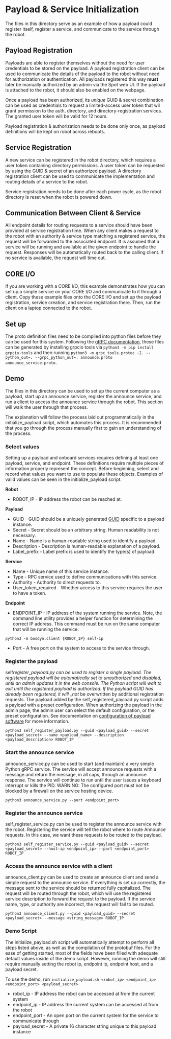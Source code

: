 <!--
Copyright (c) 2022 Boston Dynamics, Inc.  All rights reserved.

Downloading, reproducing, distributing or otherwise using the SDK Software
is subject to the terms and conditions of the Boston Dynamics Software
Development Kit License (20191101-BDSDK-SL).
-->

# Payload & Service Initialization

The files in this directory serve as an example of how a payload could register itself, register a service, and communicate to the service through the robot.

## Payload Registration

Payloads are able to register themselves without the need for user credentials to be stored on the payload. A payload registration client can be used to communicate the details of the payload to the robot without need for authorization or authentication. All payloads registered this way **must** later be manually authorized by an admin via the Spot web UI. If the payload is attached to the robot, it should also be enabled on the webpage.

Once a payload has been authorized, its _unique_ GUID & secret combination can be used as credentials to request a limited-access user token that wil grant permission to the auth, directory, and directory-registration services. The granted user token will be valid for 12 hours.

Payload registration & authorization needs to be done only once, as payload definitions will be kept on robot across reboots.

## Service Registration

A new service can be registered in the robot directory, which requires a user token containing directory permissions. A user token can be requested by using the GUID & secret of an authorized payload. A directory registration client can be used to communicate the implementation and routing details of a service to the robot.

Service registration needs to be done after each power cycle, as the robot directory is reset when the robot is powered down.

## Communication Between Client & Service

All endpoint details for routing requests to a service should have been provided at service registration time. When any client makes a request to the robot with an authority & service type matching a registered service, the request will be forwarded to the associated endpoint. It is assumed that a service will be running and available at the given endpoint to handle the request. Responses will be automatically routed back to the calling client. If no service is available, the request will time out.

## CORE I/O

If you are working with a CORE I/O, this example demonstrates how you can set up a simple service on your CORE I/O and communicate to it through a client. Copy these example files onto the CORE I/O and set up the payload registration, service creation, and service registration there. Then, run the client on a laptop connected to the robot.

## Set up

The proto definition files need to be compiled into python files before they can be used for this system. Following the [gRPC documentation](https://www.grpc.io/docs/tutorials/basic/python/), these files can be generated by installing grpcio tools via `python3 -m pip install grpcio-tools` and then running `python3 -m grpc_tools.protoc -I. --python_out=. --grpc_python_out=. announce.proto announce_service.proto`.

## Demo

The files in this directory can be used to set up the current computer as a payload, start up an announce service, register the announce service, and run a client to access the announce service through the robot. This section will walk the user through that process.

The explanation will follow the process laid out programmatically in the initialize_payload script, which automates this process. It is recommended that you go through the process manually first to gain an understanding of the process.

### Select values

Setting up a payload and onboard services requires defining at least one payload, service, and endpoint. These definitions require multiple pieces of information properly represent the concept. Before beginning, select and record what values you want to use to populate these objects. Examples of valid values can be seen in the initialize_payload script.

**Robot**

- ROBOT_IP - IP address the robot can be reached at.

**Payload**

- GUID - GUID should be a uniquely generated [GUID](https://www.guidgenerator.com/) specific to a payload instance.
- Secret - Secret should be an arbitrary string. Human readability is not necessary.
- Name - Name is a human-readable string used to identify a payload.
- Description - Description is human-readable explanation of a payload.
- Label_prefix - Label prefix is used to identify the type(s) of payload.

**Service**

- Name - Unique name of this service instance.
- Type - RPC service used to define communications with this service.
- Authority - Authority to direct requests to.
- User_token_required - Whether access to this service requires the user to have a token.

**Endpoint**

- ENDPOINT_IP - IP address of the system running the service. Note, the command line utility provides a helper function for determining the correct IP address. This command must be run on the same computer that will be running the service:

```
python3 -m bosdyn.client {ROBOT_IP} self-ip
```

- Port - A free port on the system to access to the service through.

### Register the payload

self*register_payload.py can be used to register a single payload. The registered payload will be automatically set to unauthorized and disabled, until an admin updates it in the web console. The Python script will wait to exit until the registered payload is authorized. If the payload GUID has already been registered, it will \_not* be overwritten by additional registration requests. The payload added by the self_registered_payload.py script adds a payload with a preset configuration. When authorizing the payload in the admin page, the admin user can select the default configuration, or the preset configuration. See documentation on [configuration of payload software](../../../docs/payload/configuring_payload_software.md) for more information.

```
python3 self_register_payload.py --guid <payload_guid> --secret <payload_secret> --name <payload_name> --description <payload_description> ROBOT_IP
```

### Start the announce service

announce_service.py can be used to start (and maintain) a very simple Python gRPC service. The service will accept announce requests with a message and return the message, in all caps, through an announce response. The service will continue to run until the user issues a keyboard interrupt or kills the PID.
WARNING: The configured port must not be blocked by a firewall on the service hosting device.

```
python3 announce_service.py --port <endpoint_port>
```

### Register the announce service

self_register_service.py can be used to register the announce service with the robot. Registering the service will tell the robot where to route Announce requests. In this case, we want these requests to be routed to the payload.

```
python3 self_register_service.py --guid <payload_guid> --secret <payload_secret> --host-ip <endpoint_ip> --port <endpoint_port> ROBOT_IP
```

### Access the announce service with a client

announce_client.py can be used to create an announce client and send a simple request to the announce service. If everything is set up correctly, the message sent to the service should be returned fully capitalized. The request will be routed through the robot, which will use the registered service description to forward the request to the payload. If the service name, type, or authority are incorrect, the request will fail to be routed.

```
python3 announce_client.py --guid <payload_guid> --secret <payload_secret> --message <string_message> ROBOT_IP
```

### Demo Script

The initialize_payload.sh script will automatically attempt to perform all steps listed above, as well as the compilation of the protobuf files. For the ease of getting started, most of the fields have been filled with adequate default values inside of the demo script. However, running the demo will still require manually setting the robot ip, endpoint ip, endpoint host, and a payload secret.

To use the demo, run `initialize_payload.sh <robot_ip> <endpoint_ip> <endpoint_port> <payload_secret>`

- robot_ip - IP address the robot can be accessed at from the current system
- endpoint_ip - IP address the current system can be accessed at from the robot
- endpoint_port - An open port on the current system for the service to communicate through
- payload_secret - A private 16 character string unique to this payload instance
